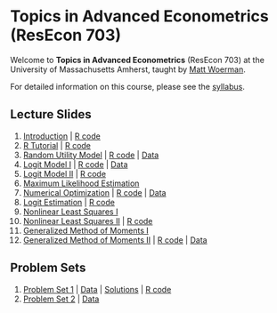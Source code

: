 # Topics in Advanced Econometrics (ResEcon 703)

Welcome to **Topics in Advanced Econometrics** (ResEcon 703) at the University of Massachusetts Amherst, taught by [Matt Woerman](https://sites.google.com/site/mattwoerman/).

For detailed information on this course, please see the [syllabus](https://raw.githack.com/woerman/ResEcon703/master/syllabus/syllabus.pdf).

## Lecture Slides

1. [Introduction](https://raw.githack.com/woerman/ResEcon703/master/slides/lecture_01/lecture_01.pdf) | [R code](https://github.com/woerman/ResEcon703/blob/master/slides/lecture_01/lecture_01.R)
2. [R Tutorial](https://raw.githack.com/woerman/ResEcon703/master/slides/lecture_02/lecture_02.pdf) | [R code](https://github.com/woerman/ResEcon703/blob/master/slides/lecture_02/lecture_02.R)
3. [Random Utility Model](https://raw.githack.com/woerman/ResEcon703/master/slides/lecture_03/lecture_03.pdf) | [R code](https://github.com/woerman/ResEcon703/blob/master/slides/lecture_03/lecture_03.R) | [Data](https://raw.githack.com/woerman/ResEcon703/master/slides/lecture_03/ac_renters.csv)
4. [Logit Model I](https://raw.githack.com/woerman/ResEcon703/master/slides/lecture_04/lecture_04.pdf) | [R code](https://github.com/woerman/ResEcon703/blob/master/slides/lecture_04/lecture_04.R) | [Data](https://raw.githack.com/woerman/ResEcon703/master/slides/lecture_04/ac_renters.csv)
5. [Logit Model II](https://raw.githack.com/woerman/ResEcon703/master/slides/lecture_05/lecture_05.pdf) | [R code](https://github.com/woerman/ResEcon703/blob/master/slides/lecture_05/lecture_05.R)
6. [Maximum Likelihood Estimation](https://raw.githack.com/woerman/ResEcon703/master/slides/lecture_06/lecture_06.pdf)
7. [Numerical Optimization](https://raw.githack.com/woerman/ResEcon703/master/slides/lecture_07/lecture_07.pdf) | [R code](https://github.com/woerman/ResEcon703/blob/master/slides/lecture_07/lecture_07.R) | [Data](https://raw.githack.com/woerman/ResEcon703/master/slides/lecture_07/travel_multinomial.csv)
8. [Logit Estimation](https://raw.githack.com/woerman/ResEcon703/master/slides/lecture_08/lecture_08.pdf) | [R code](https://github.com/woerman/ResEcon703/blob/master/slides/lecture_08/lecture_08.R)
9. [Nonlinear Least Squares I](https://raw.githack.com/woerman/ResEcon703/master/slides/lecture_09/lecture_09.pdf)
10. [Nonlinear Least Squares II](https://raw.githack.com/woerman/ResEcon703/master/slides/lecture_10/lecture_10.pdf) | [R code](https://github.com/woerman/ResEcon703/blob/master/slides/lecture_10/lecture_10.R)
11. [Generalized Method of Moments I](https://raw.githack.com/woerman/ResEcon703/master/slides/lecture_11/lecture_11.pdf)
12. [Generalized Method of Moments II](https://raw.githack.com/woerman/ResEcon703/master/slides/lecture_12/lecture_12.pdf) | [R code](https://github.com/woerman/ResEcon703/blob/master/slides/lecture_12/lecture_12.R) | [Data](https://raw.githack.com/woerman/ResEcon703/master/slides/lecture_12/ac_renters.csv)

## Problem Sets

1. [Problem Set 1](https://raw.githack.com/woerman/ResEcon703/master/problem_sets/problem_set_1/problem_set_1.pdf) | [Data](https://raw.githack.com/woerman/ResEcon703/master/problem_sets/problem_set_1/travel_datasets.zip) | [Solutions](https://raw.githack.com/woerman/ResEcon703/master/problem_sets/problem_set_1/problem_set_1_solutions.pdf) | [R code](https://github.com/woerman/ResEcon703/blob/master/problem_sets/problem_set_1/problem_set_1_solutions.R)
2. [Problem Set 2](https://raw.githack.com/woerman/ResEcon703/master/problem_sets/problem_set_2/problem_set_2.pdf) | [Data](https://raw.githack.com/woerman/ResEcon703/master/problem_sets/problem_set_2/travel_datasets.zip)
